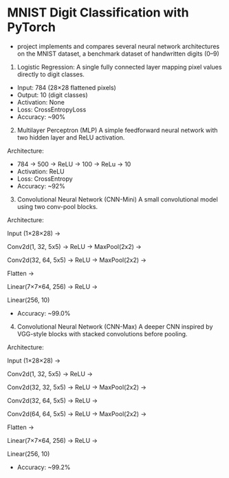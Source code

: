 # MNIST Digit Classification with PyTorch

- project implements and compares several neural network architectures on the MNIST dataset, a benchmark dataset of handwritten digits (0–9)

1. Logistic Regression:
   A single fully connected layer mapping pixel values directly to digit classes.

- Input: 784 (28×28 flattened pixels)
- Output: 10 (digit classes)
- Activation: None
- Loss: CrossEntropyLoss
- Accuracy: ~90%

2. Multilayer Perceptron (MLP)
   A simple feedforward neural network with two hidden layer and ReLU activation.

Architecture:

- 784 → 500 → ReLU → 100 → ReLu → 10
- Activation: ReLU
- Loss: CrossEntropy
- Accuracy: ~92%

3. Convolutional Neural Network (CNN-Mini)
   A small convolutional model using two conv-pool blocks.

Architecture:

Input (1×28×28) →

Conv2d(1, 32, 5x5) → ReLU → MaxPool(2x2) →

Conv2d(32, 64, 5x5) → ReLU → MaxPool(2x2) →

Flatten →

Linear(7×7×64, 256) → ReLU →

Linear(256, 10)

- Accuracy: ~99.0%

4. Convolutional Neural Network (CNN-Max)
   A deeper CNN inspired by VGG-style blocks with stacked convolutions before pooling.

Architecture:

Input (1×28×28) →

Conv2d(1, 32, 5x5) → ReLU →

Conv2d(32, 32, 5x5) → ReLU → MaxPool(2x2) →

Conv2d(32, 64, 5x5) → ReLU →

Conv2d(64, 64, 5x5) → ReLU → MaxPool(2x2) →

Flatten →

Linear(7×7×64, 256) → ReLU →

Linear(256, 10)

- Accuracy: ~99.2%
